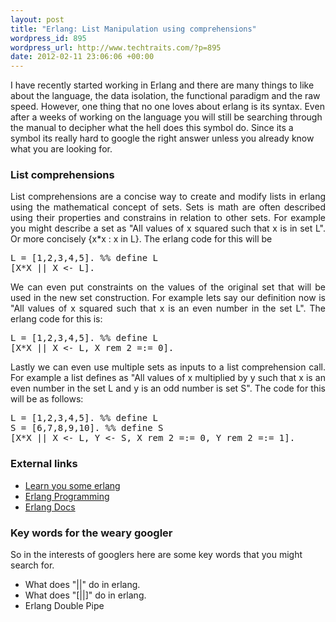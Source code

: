 ```yaml
--- 
layout: post
title: "Erlang: List Manipulation using comprehensions"
wordpress_id: 895
wordpress_url: http://www.techtraits.com/?p=895
date: 2012-02-11 23:06:06 +00:00
---
```

I have recently started working in Erlang and there are many things to like about the language, the data isolation, the functional paradigm and the raw speed. However, one thing that no one loves about erlang is its syntax. Even after a weeks of working on the language you will still be searching through the manual to decipher what the hell does this symbol do. Since its a symbol its really hard to google the right answer unless you already know what you are looking for.
<!--more-->
<h3>List comprehensions</h3>
<p style="text-align: justify;">List comprehensions are a concise way to create and modify lists in erlang using the mathematical concept of sets. Sets is math are often described using their properties and constrains in relation to other sets. For example you might describe a set as "All values of x squared such that x is in set L". Or more concisely {x*x : x in L}. The erlang code for this will be</p>
<pre lang="erlang">
L = [1,2,3,4,5]. %% define L
[X*X || X <- L].
</pre>
<p style="text-align: justify;">
We can even put constraints on the values of the original set that will be used in the new set construction. For example lets say our definition now is "All values of x squared such that x is an even number in the set L". The erlang code for this is:
<pre lang="erlang">
L = [1,2,3,4,5]. %% define L
[X*X || X <- L, X rem 2 =:= 0].
</pre>

<p style="text-align: justify;">
Lastly we can even use multiple sets as inputs to a list comprehension call. For example a list defines as "All values of x multiplied by y such that x is an even number in the set L and y is an odd number is set S". The code for this will be as follows:
<pre lang="erlang">
L = [1,2,3,4,5]. %% define L
S = [6,7,8,9,10]. %% define S
[X*X || X <- L, Y <- S, X rem 2 =:= 0, Y rem 2 =:= 1].
</pre>


<h3>External links</h3>
<ul>
	<li><a href="http://learnyousomeerlang.com/starting-out-for-real#list-comprehensions" target="_blank">Learn you some erlang</a></li>
	<li><a href="http://en.wikibooks.org/wiki/Erlang_Programming/List_Comprehensions" target="_blank">Erlang Programming</a></li>
	<li><a href="http://www.erlang.org/doc/programming_examples/list_comprehensions.html" target="_blank">Erlang Docs</a></li>


</ul>
<h3>Key words for the weary googler</h3>
So in the interests of googlers here are some key words that you might search for.
<ul>
	<li>What does "||" do in erlang.</li>
	<li>What does "[||]" do in erlang.</li>
	<li>Erlang Double Pipe</li>
</ul>
